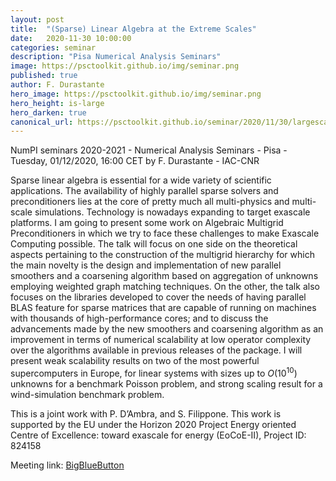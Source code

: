 ```yaml
---
layout: post
title:  "(Sparse) Linear Algebra at the Extreme Scales"
date:   2020-11-30 10:00:00
categories: seminar
description: "Pisa Numerical Analysis Seminars"
image: https://psctoolkit.github.io/img/seminar.png
published: true
author: F. Durastante
hero_image: https://psctoolkit.github.io/img/seminar.png
hero_height: is-large
hero_darken: true
canonical_url: https://psctoolkit.github.io/seminar/2020/11/30/largescaletalkpisa.html
---
```


NumPI seminars 2020-2021 - Numerical Analysis Seminars - Pisa - Tuesday, 01/12/2020, 16:00 CET
by F. Durastante - IAC-CNR

Sparse linear algebra is essential for a wide variety of scientific applications.
The availability of highly parallel sparse solvers and preconditioners lies at the
core of pretty much all multi-physics and multi-scale simulations. Technology
is nowadays expanding to target exascale platforms. I am going to present
some work on Algebraic Multigrid Preconditioners in which we try to face these
challenges to make Exascale Computing possible.
The talk will focus on one side on the theoretical aspects pertaining to the
construction of the multigrid hierarchy for which the main novelty is the design
and implementation of new parallel smoothers and a coarsening algorithm
based on aggregation of unknowns employing weighted graph matching techniques.
On the other, the talk also focuses on the libraries developed to cover
the needs of having parallel BLAS feature for sparse matrices that are capable
of running on machines with thousands of high-performance cores; and to discuss
the advancements made by the new smoothers and coarsening algorithm
as an improvement in terms of numerical scalability at low operator complexity
over the algorithms available in previous releases of the package. I will present
weak scalability results on two of the most powerful supercomputers in Europe,
for linear systems with sizes up to $O(10^{10})$ unknowns for a benchmark Poisson
problem, and strong scaling result for a wind-simulation benchmark problem.

This is a joint work with P. D’Ambra, and S. Filippone. This work is supported by the
EU under the Horizon 2020 Project Energy oriented Centre of
Excellence: toward exascale for energy (EoCoE-II), Project ID: 824158

Meeting link: [BigBlueButton](https://hausdorff.dm.unipi.it/b/leo-xik-xu4)
